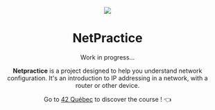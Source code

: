 <p align="center">
  <img src="https://github.com/LaOuede/42-project-badges/blob/main/badges/netpracticee.png" />
</p>

<h1 align=center>NetPractice</h1>

<p align=center>
Work in progress...
</p>

<div align=center>
  
<b>Netpractice</b> is a project designed to help you understand network configuration.
It's an introduction to IP addressing in a network, with a router or other device.
</div>


<div align="center">
  
Go to [42 Québec](https://42quebec.com/) to discover the course ! 👈
</div>

